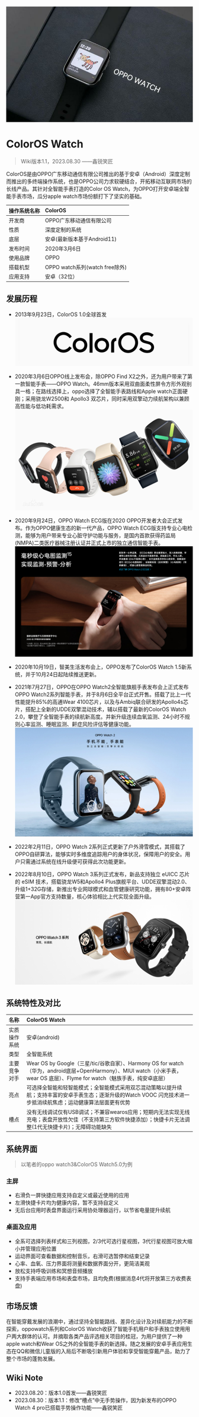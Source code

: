 ![OPPO Watch](ColorOS%20Watch%E8%AF%8D%E6%9D%A1%E5%9B%BE%E5%BA%93/f8815978c4ef6c7c9bff5120ffa80137.jpeg)
# ColorOS Watch

>Wiki版本1.1，2023.08.30 ——鑫锐笑匠

ColorOS是由OPPO广东移动通信有限公司推出的基于安卓（Android）深度定制而推出的多终端操作系统，也是OPPO公司力求软硬结合，开拓移动互联网市场的长线产品。其针对全智能手表打造的Color OS Watch，为OPPO打开安卓端全智能手表市场，瓜分apple watch市场份额打下了坚实的基础。

|操作系统名称|ColorOS|
|:---|:---|
|开发商|OPPO广东移动通信有限公司|
|性质|深度定制的系统|
|底层|安卓(最新版本基于Android11)|
|发布时间|2020年3月6日|
|使用品牌|OPPO|
|搭载机型|OPPO watch系列(watch free除外)|
|应用支持|安卓（32位）|


## 发展历程

- 2013年9月23日，ColorOS 1.0全球首发
![ColorOS](ColorOS%20Watch%E8%AF%8D%E6%9D%A1%E5%9B%BE%E5%BA%93/3631b2f7f1bd7fec1674e444d58ea6d7_%E7%88%B1%E5%A5%87%E8%89%BA.jpg)

- 2020年3月6日OPPO线上发布会，除OPPO Find X2之外，还为用户带来了第一款智能手表——OPPO Watch。46mm版本采用双曲面柔性屏令方形外观别具一格；在路线选择上，oppo选择了全智能手表路线和Apple watch正面硬刚；采用骁龙W2500和 Apollo3 双芯片，同时采用双擎动力续航架构以兼顾高性能与低功耗需求。
![OPPO Watch](ColorOS%20Watch%E8%AF%8D%E6%9D%A1%E5%9B%BE%E5%BA%93/capture_20230820171240436.png)

- 2020年9月24日，OPPO Watch ECG版在2020 OPPO开发者大会正式发布。作为OPPO健康生态的新一代产品，OPPO Watch ECG版支持专业心电检测，能够为用户带来专业心脏守护功能与服务，是国内首款获得药监局(NMPA)二类医疗器械注册认证并正式上市的独立通信智能手表。
![OPPO Watch ECG](ColorOS%20Watch%E8%AF%8D%E6%9D%A1%E5%9B%BE%E5%BA%93/capture_20230820192859984.png)

- 2020年10月19日，智美生活发布会上，OPPO发布了ColorOS Watch 1.5新系统，并于10月24日起陆续推送更新。

- 2021年7月27日，OPPO在OPPO Watch2全智能旗舰手表发布会上正式发布OPPO Watch2系列智能手表，并于8月6日全平台正式开售。搭载了比上一代性能提升85%的高通Wear 4100芯片，以及与Ambiq联合研发的Apollo4s芯片，搭配上全新的UDDE双擎混动技术，辅以搭载了最新的ColorOS Watch 2.0，攀登了全智能手表的续航新高度。并新升级连续血氧监测、24小时不规则心率监测、睡眠监测、鼾症风险评估等健康功能。
![OPPO Watch 2系列](ColorOS%20Watch%E8%AF%8D%E6%9D%A1%E5%9B%BE%E5%BA%93/capture_20230820171716482.png)

- 2022年2月11日，OPPO Watch 2系列正式更新了户外滑雪模式，其搭载了OPPO自研算法，能够实时多维度追踪用户的身体状况，保障用户的安全。用户只需通过系统在线升级便可获得此次功能更新。

- 2022年8月10日，OPPO Watch 3系列正式发布，新品支持独立 eUICC 芯片的 eSIM 技术，搭载骁龙W5和Apollo4 Plus旗舰平台、UDDE双擎混动2.0、升级1+32G存储，新推出专业网球模式和血管健康研究功能，拥有80+安卓阵营第一App官方支持数量，核心体验相比上代实现全面升级。
![OPPO Watch 3系列](ColorOS%20Watch%E8%AF%8D%E6%9D%A1%E5%9B%BE%E5%BA%93/capture_20230820171635898.png)


## 系统特性及对比
|名称|ColorOS Watch|
|:---|:---|
|实质操作系统|安卓(android)|
|类型|全智能系统|
|主要竞争对手|Wear OS by Google（三星/tic/谷歌自家）、Harmony OS for watch（华为，android底层+OpenHarmony）、MIUI watch（小米手表，wear OS 底层）、Flyme for watch（魅族手表，纯安卓底层）|
|亮点|可选择全智能和轻智能模式；全智能模式采用双芯混动策略以提升续航；支持丰富的安卓手表生态；逐渐升级的Watch VOOC 闪充技术进一步抵消续航焦虑；运动健康算法层面更有优势|
|槽点|没有无线调试仅有USB调试；不兼容wearos应用；短期内无法实现无线充电；表盘开放性欠佳（不支持第三方软件快捷添加）；快捷卡片无法调整(1代无快捷卡片)；无障碍功能缺失|


## 系统界面

>以笔者的oppo watch3&ColorOS Watch5.0为例

### 主屏
- 右滑负一屏快捷应用支持自定义或最近使用的应用
- 左滑快捷卡片均为健康内容，暂不支持自定义
- 无后台应用时表盘界面运行采用协处理器运行，以节省电量提升续航

### 桌面及应用
- 全系可选择列表样式和三列视图，2/3代可选行星视图，3代行星视图可放大缩小并管理应用位置
- 运动界面可查看数据和控制音乐，右滑可选暂停和结束记录
- 心率、血氧、压力界面将测量和数据界面分开，更简洁美观
- 放松支持呼吸训练和冥想音频播放
- 支持手表端应用市场和表盘市场，且均免费(根据消息4代将开放第三方收费表盘)


## 市场反馈

在智能穿戴发展的浪潮中，通过坚持全智能路线、差异化设计及对续航能力的不断探索，oppowatch系列和ColorOS Watch收获了智能手机用户和手表独立使用用户两大群体的认可。并摘取各类产品评选相关项目的桂冠，为用户提供了一种apple watch和Wear OS之外的全智能手表的新选择。随之发展的安卓手表应用生态在QQ和微信儿童版的入局后不断吸引新用户体验和享受智能穿戴产品，助力了整个市场的蓬勃发展。


## Wiki Note
- 2023.08.20：版本1.0首发——鑫锐笑匠
- 2023.08.30：版本1.1：修改“槽点”中无手势操作，因为新发布的OPPO Watch 4 pro已搭载手势操作功能——鑫锐笑匠